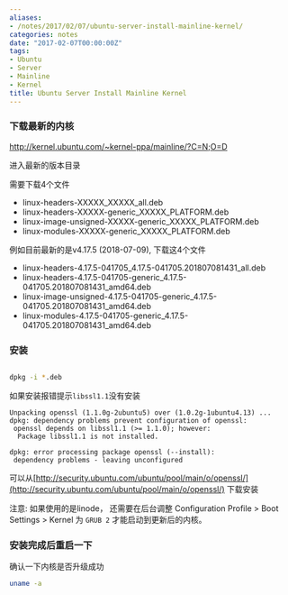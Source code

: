 ```yaml
---
aliases:
- /notes/2017/02/07/ubuntu-server-install-mainline-kernel/
categories: notes
date: "2017-02-07T00:00:00Z"
tags:
- Ubuntu
- Server
- Mainline
- Kernel
title: Ubuntu Server Install Mainline Kernel
---
```


### 下载最新的内核

<a href="http://kernel.ubuntu.com/~kernel-ppa/mainline/?C=N;O=D" target="_blank">http://kernel.ubuntu.com/~kernel-ppa/mainline/?C=N;O=D</a>

进入最新的版本目录

需要下载4个文件

 * linux-headers-XXXXX_XXXXX_all.deb
 * linux-headers-XXXXX-generic_XXXXX_PLATFORM.deb
 * linux-image-unsigned-XXXXX-generic_XXXXX_PLATFORM.deb
 * linux-modules-XXXXX-generic_XXXXX_PLATFORM.deb

例如目前最新的是v4.17.5 (2018-07-09), 下载这4个文件

 * linux-headers-4.17.5-041705_4.17.5-041705.201807081431_all.deb
 * linux-headers-4.17.5-041705-generic_4.17.5-041705.201807081431_amd64.deb
 * linux-image-unsigned-4.17.5-041705-generic_4.17.5-041705.201807081431_amd64.deb
 * linux-modules-4.17.5-041705-generic_4.17.5-041705.201807081431_amd64.deb

### 安装

```bash

dpkg -i *.deb

```

如果安装报错提示`libssl1.1`没有安装

```
Unpacking openssl (1.1.0g-2ubuntu5) over (1.0.2g-1ubuntu4.13) ...
dpkg: dependency problems prevent configuration of openssl:
 openssl depends on libssl1.1 (>= 1.1.0); however:
  Package libssl1.1 is not installed.

dpkg: error processing package openssl (--install):
 dependency problems - leaving unconfigured
```

可以从[http://security.ubuntu.com/ubuntu/pool/main/o/openssl/](http://security.ubuntu.com/ubuntu/pool/main/o/openssl/) 下载安装

注意: 如果使用的是linode， 还需要在后台调整 Configuration Profile > Boot Settings > Kernel 为 `GRUB 2` 才能启动到更新后的内核。

### 安装完成后重启一下

确认一下内核是否升级成功

```bash
uname -a
```

